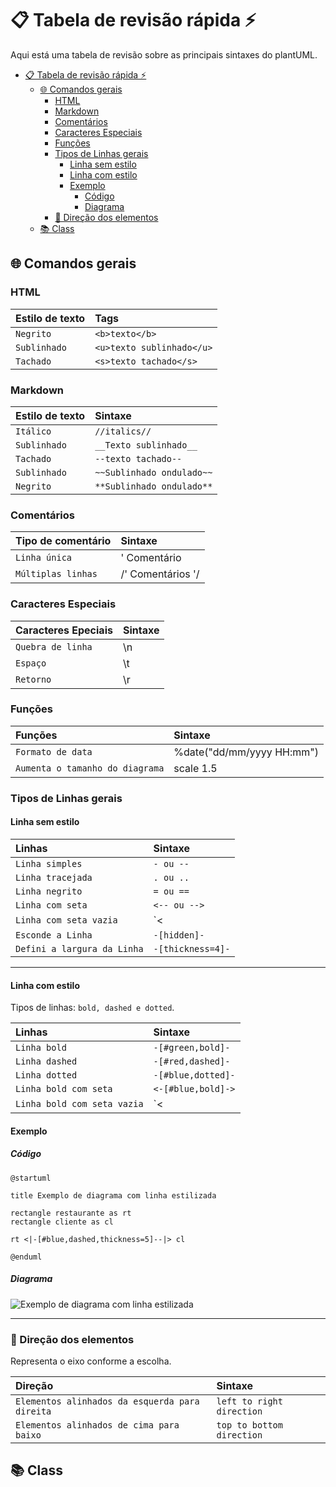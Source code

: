 # 📋 Tabela de revisão rápida ⚡

Aqui está uma tabela de revisão sobre as principais sintaxes do plantUML.


- [📋 Tabela de revisão rápida ⚡](#-tabela-de-revisão-rápida-)
  - [🌐 Comandos gerais](#-comandos-gerais)
    - [HTML](#html)
    - [Markdown](#markdown)
    - [Comentários](#comentários)
    - [Caracteres Especiais](#caracteres-especiais)
    - [Funções](#funções)
    - [Tipos de Linhas gerais](#tipos-de-linhas-gerais)
      - [Linha sem estilo](#linha-sem-estilo)
      - [Linha com estilo](#linha-com-estilo)
      - [Exemplo](#exemplo)
        - [Código](#código)
        - [Diagrama](#diagrama)
    - [🧭 Direção dos elementos](#-direção-dos-elementos)
  - [📚 Class](#-class)
    

## 🌐 Comandos gerais

### HTML

| Estilo de texto |  Tags                        |
|:----------------|:-----------------------------|
|`Negrito`        | `<b>texto</b>`               |
|`Sublinhado`     | `<u>texto sublinhado</u>`    |
|`Tachado`        | `<s>texto tachado</s>`       |

### Markdown

| Estilo de texto |  Sintaxe                       |
|:----------------|:-------------------------------|
|`Itálico`        | ``//italics//``                |
|`Sublinhado`     | `__Texto sublinhado__`         |
|`Tachado`        | `--texto tachado--`            |
|`Sublinhado`     | `~~Sublinhado ondulado~~`      |
|`Negrito`        | `**Sublinhado ondulado**`      |

### Comentários

| Tipo de comentário |  Sintaxe                       |
|:-------------------|:-------------------------------|
|`Linha única`       |' Comentário                    |
|`Múltiplas linhas`  |/' Comentários '/               |

### Caracteres Especiais

| Caracteres Epeciais             |  Sintaxe                       |
|:--------------------------------|:-------------------------------|
|`Quebra de linha`                | \n                             |
|`Espaço`                         | \t                             |
|`Retorno`                        | \r                             |

### Funções

| Funções                         |  Sintaxe                       |
|:--------------------------------|:-------------------------------|
|`Formato de data`                | %date("dd/mm/yyyy HH:mm")      |
|`Aumenta o tamanho do diagrama`  | scale 1.5                      |

### Tipos de Linhas gerais

#### Linha sem estilo

| Linhas                          |  Sintaxe                       |
|:--------------------------------|:-------------------------------|
|`Linha simples`                  | `- ou --`                      |
|`Linha tracejada`                | `. ou ..`                      |
|`Linha negrito`                  | `= ou ==`                      |
|`Linha com seta`                 | `<-- ou -->`                   |
|`Linha com seta vazia`           | `<|-- ou --|>`                 |
|`Esconde a Linha`                | `-[hidden]-`                   |
|`Defini a largura da Linha`      | `-[thickness=4]-`              |

---

#### Linha com estilo

Tipos de linhas: `bold, dashed e dotted`.

| Linhas                          |  Sintaxe                       |
|:--------------------------------|:-------------------------------|
|`Linha bold`                     | `-[#green,bold]-`              |
|`Linha dashed`                   | `-[#red,dashed]-`              |
|`Linha dotted`                   | `-[#blue,dotted]-`             |
|`Linha bold com seta`            | `<-[#blue,bold]->`             |
|`Linha bold com seta vazia`      | `<|-[#blue,bold]-|>`           |


#### Exemplo 

##### Código 

```
@startuml

title Exemplo de diagrama com linha estilizada

rectangle restaurante as rt
rectangle cliente as cl

rt <|-[#blue,dashed,thickness=5]--|> cl

@enduml
```
##### Diagrama
![Exemplo de diagrama com linha estilizada](https://www.planttext.com/api/plantuml/png/JOwn3i8m34JtV8KbrcPa0zI5hq0C9hOQ2oT5ZYDLg1zFX1XOtztJtTmSpNlH45nS6QuRbvUkG0mak1WMXBGMKAaPWPkBoXi9Gp1EZdKPZWsCtR0w0pOm_ykI2lzu6YFcSDhZxV3GpXDXoqoJPqdFogsTZ_SOzyktE7EbSUi3)


---

### 🧭 Direção dos elementos

Representa o eixo conforme a escolha.


| Direção                                         |  Sintaxe                       |
|:------------------------------------------------|:-------------------------------|
|`Elementos alinhados da esquerda para direita`   | `left to right direction`      |
|`Elementos alinhados de cima para baixo`         | `top to bottom direction`      |


## 📚 Class


